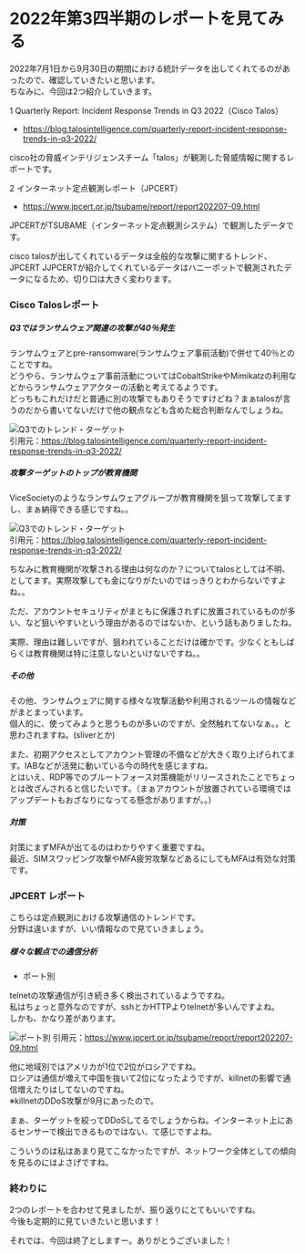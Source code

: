 # 2022年第3四半期のレポートを見てみる

2022年7月1日から9月30日の期間における統計データを出してくれてるのがあったので、確認していきたいと思います。  
ちなみに、今回は2つ紹介していきます。

1 Quarterly Report: Incident Response Trends in Q3 2022（Cisco Talos）
  - https://blog.talosintelligence.com/quarterly-report-incident-response-trends-in-q3-2022/

cisco社の脅威インテリジェンスチーム「talos」が観測した脅威情報に関するレポートです。  

2 インターネット定点観測レポート（JPCERT）
  - https://www.jpcert.or.jp/tsubame/report/report202207-09.html

JPCERTがTSUBAME（インターネット定点観測システム）で観測したデータです。

cisco talosが出してくれているデータは全般的な攻撃に関するトレンド、JPCERT
JJPCERTが紹介してくれているデータはハニーポットで観測されたデータになるため、切り口は大きく変わります。  

### Cisco Talosレポート

##### Q3ではランサムウェア関連の攻撃が40％発生

ランサムウェアとpre-ransomware(ランサムウェア事前活動)で併せて40％とのことですね。  
どうやら、ランサムウェア事前活動についてはCobaltStrikeやMimikatzの利用などからランサムウェアアクターの活動と考えてるようです。  
どっちもこれだけだと普通に別の攻撃でもありそうですけどね？まぁtalosが言うのだから書いてないだけで他の観点なども含めた総合判断なんでしょうね。  

![Q3でのトレンド・ターゲット](https://blog.talosintelligence.com/content/images/size/w1000/2022/10/TopThreats-dark.jpg)  
引用元：https://blog.talosintelligence.com/quarterly-report-incident-response-trends-in-q3-2022/  

##### 攻撃ターゲットのトップが教育機関

ViceSocietyのようなランサムウェアグループが教育機関を狙って攻撃してますし、まぁ納得できる感じですね。。  

![Q3でのトレンド・ターゲット](https://blog.talosintelligence.com/content/images/size/w1000/2022/10/Target-dark.jpg)   
引用元：https://blog.talosintelligence.com/quarterly-report-incident-response-trends-in-q3-2022/  

ちなみに教育機関が攻撃される理由は何なのか？についてtalosとしては不明、としてます。実際攻撃しても金になりがたいのではっきりとわからないですよね。。  

ただ、アカウントセキュリティがまともに保護されずに放置されているものが多い、など狙いやすいという理由があるのではないか、という話もありましたね。  

実際、理由は難しいですが、狙われていることだけは確かです。少なくともしばらくは教育機関は特に注意しないといけないですね。。

##### その他

その他、ランサムウェアに関する様々な攻撃活動や利用されるツールの情報などがまとまっています。  
個人的に、使ってみようと思うものが多いのですが、全然触れてないなぁ。。と思わされますね。(sliverとか)  

また、初期アクセスとしてアカウント管理の不備などが大きく取り上げられてます。IABなどが活発に動いている今の時代を感じますね。  
とはいえ、RDP等でのブルートフォース対策機能がリリースされたことでちょっとは改ざんされると信じたいです。（まぁアカウントが放置されている環境ではアップデートもおざなりになってる懸念がありますが。。）  

##### 対策

対策にまずMFAが出てるのはわかりやすく重要ですね。  
最近、SIMスワッピング攻撃やMFA疲労攻撃などあるにしてもMFAは有効な対策です。

### JPCERT レポート

こちらは定点観測における攻撃通信のトレンドです。  
分野は違いますが、いい情報なので見ていきましょう。

##### 様々な観点での通信分析

- ポート別  

telnetの攻撃通信が引き続き多く検出されているようですね。  
私はちょっと意外なのですが、sshとかHTTPよりtelnetが多いんですよね。  
しかも、かなり差があります。  

![ポート別](https://www.jpcert.or.jp/tsubame/report/img/2022Q2-20220701-20220930_01.png)
引用元：https://www.jpcert.or.jp/tsubame/report/report202207-09.html

他に地域別ではアメリカが1位で2位がロシアですね。  
ロシアは通信が増えて中国を抜いて2位になったようですが、killnetの影響で通信増えたりはしてないのですね。  
※killnetのDDoS攻撃が9月にあったので。  

まぁ、ターゲットを絞ってDDoSしてるでしょうからね。インターネット上にあるセンサーで検出できるものではない、て感じですよね。  

こういうのは私はあまり見てこなかったですが、ネットワーク全体としての傾向を見るのにはよさげですね。  

### 終わりに

2つのレポートを合わせて見ましたが、振り返りにとてもいいですね。  
今後も定期的に見ていきたいと思います！

それでは、今回は終了としますー。ありがとうございました！
